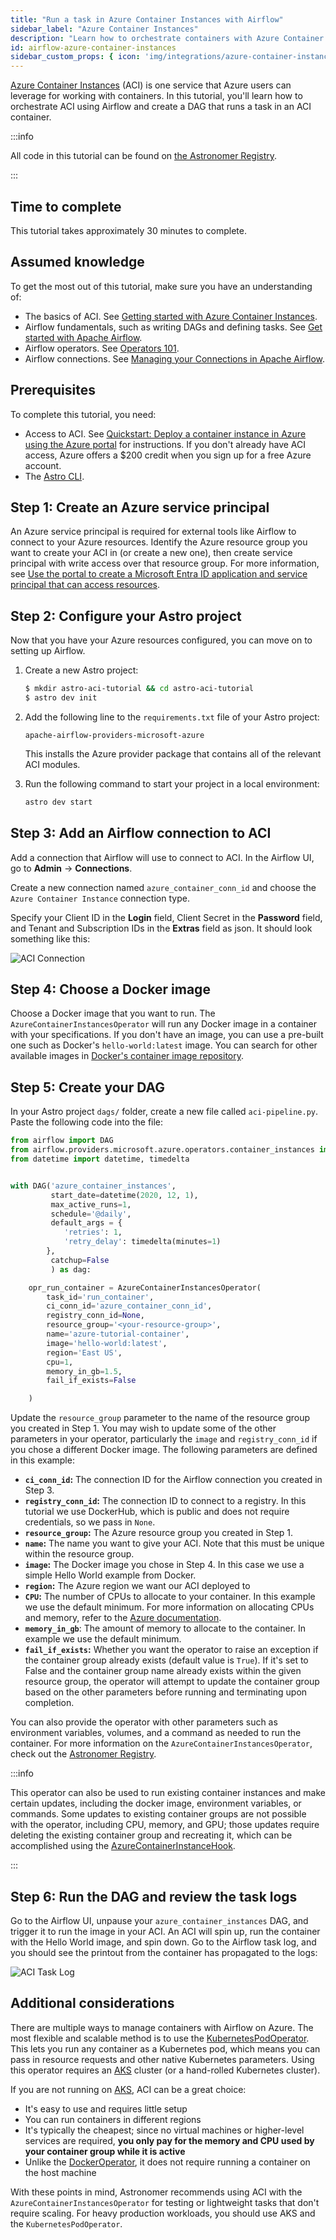 ```yaml
---
title: "Run a task in Azure Container Instances with Airflow"
sidebar_label: "Azure Container Instances"
description: "Learn how to orchestrate containers with Azure Container Instances from your Airflow DAGs."
id: airflow-azure-container-instances
sidebar_custom_props: { icon: 'img/integrations/azure-container-instances.png' }
---
```


[Azure Container Instances](https://azure.microsoft.com/en-us/services/container-instances/) (ACI) is one service that Azure users can leverage for working with containers. In this tutorial, you'll learn how to orchestrate ACI using Airflow and create a DAG that runs a task in an ACI container.

:::info

All code in this tutorial can be found on [the Astronomer Registry](https://registry.astronomer.io/dags/azure-container-instance).

:::

## Time to complete

This tutorial takes approximately 30 minutes to complete.

## Assumed knowledge

To get the most out of this tutorial, make sure you have an understanding of:

- The basics of ACI. See [Getting started with Azure Container Instances](https://azure.microsoft.com/en-us/products/container-instances/#getting-started).
- Airflow fundamentals, such as writing DAGs and defining tasks. See [Get started with Apache Airflow](get-started-with-airflow.md).
- Airflow operators. See [Operators 101](what-is-an-operator.md).
- Airflow connections. See [Managing your Connections in Apache Airflow](connections.md).

## Prerequisites

To complete this tutorial, you need:

- Access to ACI. See [Quickstart: Deploy a container instance in Azure using the Azure portal](https://learn.microsoft.com/en-us/azure/container-instances/container-instances-quickstart-portal) for instructions. If you don't already have ACI access, Azure offers a $200 credit when you sign up for a free Azure account.
- The [Astro CLI](https://docs.astronomer.io/astro/cli/get-started).

## Step 1: Create an Azure service principal

An Azure service principal is required for external tools like Airflow to connect to your Azure resources. Identify the Azure resource group you want to create your ACI in (or create a new one), then create service principal with write access over that resource group. For more information, see [Use the portal to create a Microsoft Entra ID application and service principal that can access resources](https://learn.microsoft.com/en-us/entra/identity-platform/howto-create-service-principal-portal).

## Step 2: Configure your Astro project

Now that you have your Azure resources configured, you can move on to setting up Airflow.

1. Create a new Astro project:

    ```sh
    $ mkdir astro-aci-tutorial && cd astro-aci-tutorial
    $ astro dev init
    ```

2. Add the following line to the `requirements.txt` file of your Astro project:

    ```text
    apache-airflow-providers-microsoft-azure
    ```

    This installs the Azure provider package that contains all of the relevant ACI modules.

3. Run the following command to start your project in a local environment:

    ```sh
    astro dev start
    ```

## Step 3: Add an Airflow connection to ACI

Add a connection that Airflow will use to connect to ACI. In the Airflow UI, go to **Admin** -> **Connections**.

Create a new connection named `azure_container_conn_id` and choose the `Azure Container Instance` connection type.

Specify your Client ID in the **Login** field, Client Secret in the **Password** field, and Tenant and Subscription IDs in the **Extras** field as json. It should look something like this:

![ACI Connection](/img/guides/aci_connection.png)

## Step 4: Choose a Docker image

Choose a Docker image that you want to run. The `AzureContainerInstancesOperator` will run any Docker image in a container with your specifications. If you don't have an image, you can use a pre-built one such as Docker's `hello-world:latest` image. You can search for other available images in [Docker's container image repository](https://hub.docker.com/search?q=).

## Step 5: Create your DAG

In your Astro project `dags/` folder, create a new file called `aci-pipeline.py`. Paste the following code into the file:

```python
from airflow import DAG
from airflow.providers.microsoft.azure.operators.container_instances import AzureContainerInstancesOperator
from datetime import datetime, timedelta


with DAG('azure_container_instances',
         start_date=datetime(2020, 12, 1),
         max_active_runs=1,
         schedule='@daily',
         default_args = {
            'retries': 1,
            'retry_delay': timedelta(minutes=1)
        },
         catchup=False
         ) as dag:

    opr_run_container = AzureContainerInstancesOperator(
        task_id='run_container',
        ci_conn_id='azure_container_conn_id',
        registry_conn_id=None,
        resource_group='<your-resource-group>',
        name='azure-tutorial-container',
        image='hello-world:latest',
        region='East US',
        cpu=1,
        memory_in_gb=1.5,
        fail_if_exists=False

    )
```

Update the `resource_group` parameter to the name of the resource group you created in Step 1. You may wish to update some of the other parameters in your operator, particularly the `image` and `registry_conn_id` if you chose a different Docker image. The following parameters are defined in this example:

- **`ci_conn_id`:** The connection ID for the Airflow connection you created in Step 3.
- **`registry_conn_id`:** The connection ID to connect to a registry. In this tutorial we use DockerHub, which is public and does not require credentials, so we pass in `None`.
- **`resource_group`:** The Azure resource group you created in Step 1.
- **`name`:** The name you want to give your ACI. Note that this must be unique within the resource group.
- **`image`:** The Docker image you chose in Step 4. In this case we use a simple Hello World example from Docker.
- **`region`:** The Azure region we want our ACI deployed to
- **`CPU`:** The number of CPUs to allocate to your container. In this example we use the default minimum. For more information on allocating CPUs and memory, refer to the [Azure documentation](https://docs.microsoft.com/en-us/azure/container-instances/container-instances-faq).
- **`memory_in_gb`**: The amount of memory to allocate to the container. In example we use the default minimum.
- **`fail_if_exists`:** Whether you want the operator to raise an exception if the container group already exists (default value is `True`). If it's set to False and the container group name already exists within the given resource group, the operator will attempt to update the container group based on the other parameters before running and terminating upon completion.

You can also provide the operator with other parameters such as environment variables, volumes, and a command as needed to run the container. For more information on the `AzureContainerInstancesOperator`, check out the [Astronomer Registry](https://registry.astronomer.io/providers/microsoft-azure/modules/azurecontainerinstancesoperator).

:::info

This operator can also be used to run existing container instances and make certain updates, including the docker image, environment variables, or commands. Some updates to existing container groups are not possible with the operator, including CPU, memory, and GPU; those updates require deleting the existing container group and recreating it, which can be accomplished using the [AzureContainerInstanceHook](https://registry.astronomer.io/providers/microsoft-azure/modules/azurecontainerinstancehook).

:::

## Step 6: Run the DAG and review the task logs

Go to the Airflow UI, unpause your `azure_container_instances` DAG, and trigger it to run the image in your ACI. An ACI will spin up, run the container with the Hello World image, and spin down. Go to the Airflow task log, and you should see the printout from the container has propagated to the logs:

![ACI Task Log](/img/guides/aci_task_log.png)

## Additional considerations

There are multiple ways to manage containers with Airflow on Azure. The most flexible and scalable method is to use the [KubernetesPodOperator](kubepod-operator.md). This lets you run any container as a Kubernetes pod, which means you can pass in resource requests and other native Kubernetes parameters. Using this operator requires an [AKS](https://azure.microsoft.com/en-us/services/kubernetes-service/) cluster (or a hand-rolled Kubernetes cluster).

If you are not running on [AKS](https://azure.microsoft.com/en-us/services/kubernetes-service/), ACI can be a great choice:

- It's easy to use and requires little setup
- You can run containers in different regions
- It's typically the cheapest; since no virtual machines or higher-level services are required, **you only pay for the memory and CPU used by your container group while it is active**
- Unlike the [DockerOperator](https://registry.astronomer.io/providers/docker/modules/dockeroperator), it does not require running a container on the host machine

With these points in mind, Astronomer recommends using ACI with the `AzureContainerInstancesOperator` for testing or lightweight tasks that don't require scaling. For heavy production workloads, you should use AKS and the `KubernetesPodOperator`.
